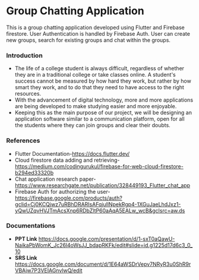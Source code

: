 # Group Chatting Application

This is a group chatting application developed using Flutter and Firebase firestore. User Authentication is handled by Firebase Auth. User can create new groups, search for existing groups and chat within the groups.

### Introduction

- The life of a college student is always difficult, regardless of whether they are in a traditional college or take classes online. A student's success cannot be measured by how hard they work, but rather by how smart they work, and to do that they need to have access to the right resources. 
- With the advancement of digital technology, more and more applications are being developed to make studying easier and more enjoyable. 
- Keeping this as the main purpose of our project, we will be designing an application software similar to a communication platform, open for all the students where they can join groups and clear their doubts.

### References

- Flutter Documentation-https://docs.flutter.dev/ 
- Cloud firestore data adding and retrieving- https://medium.com/codingurukul/firebase-for-web-cloud-firestore-b294ed33320b 
- Chat application research paper- https://www.researchgate.net/publication/328449193_Flutter_chat_app 
- Firebase Auth for authorizing the user- https://firebase.google.com/products/auth?gclid=Cj0KCQjwz7uRBhDRARIsAFqjullNpekRgp4-1XGuJaeLhdJxz1-yQwUZqvHVJTmAcsXnp6RDbZltP60aAqA5EALw_wcB&gclsrc=aw.ds

### Documentations

- <b>PPT Link</b> https://docs.google.com/presentation/d/1-sxT0aQawU-NaikaPbWomK_Jc26l4oWsJJ_bdapRKFk/edit#slide=id.g1225d17d6c3_0_10 <br>
- <b>SRS Link</b> https://docs.google.com/document/d/1E64aWSDrVepv7NRyR3u0ShR9rVBAjw7P3VEIAGnvlwQ/edit

